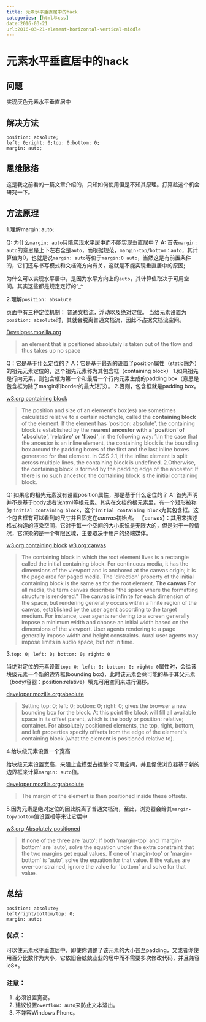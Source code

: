 ```yaml
---
title: 元素水平垂直居中的hack
categories: [html与css]
date:2016-03-21
url:2016-03-21-element-horizontal-vertical-middle
---
```

# 元素水平垂直居中的hack

## 问题

实现灰色元素水平垂直居中

## 解决方法

```
position: absolute;
left: 0;right: 0;top: 0;bottom: 0;
margin: auto;
```

## 思维脉络

这是我之前看的一篇文章介绍的，只知如何使用但是不知其原理。打算趁这个机会研究一下。

## 方法原理

1.理解margin: auto;

Q: 为什么`margin: auto`只能实现水平居中而不能实现垂直居中？
A: 首先`margin: auto`的意思是上下左右全是`auto`，而根据规范，`margin-top/bottom：auto`，其计算值为0，也就是说`margin: auto`等价于`margin:0 auto`，当然这是有前置条件的，它们还与书写模式和文档流方向有关，这就是不能实现垂直居中的原因;

为什么可以实现水平居中，是因为水平方向上的`auto`，其计算值取决于可用空间。其实这些都是规定定好的^_^

2.理解`position: absolute`

页面中有三种定位机制：
普通文档流，浮动以及绝对定位。
当给元素设置为`position: absolute`时，其就会脱离普通文档流，因此不占据文档流空间。

[Developer.mozilla.org](https://developer.mozilla.org/en-US/docs/Web/CSS/position#Absolute_positioning)

> an element that is positioned absolutely is taken out of the flow and thus takes up no space

Q：它是基于什么定位的？
A：它是基于最近的设置了position属性（static除外）的祖先元素定位的，这个祖先元素称为其包含框（containing block）
1.如果祖先是行内元素，则包含框为第一个和最后一个行内元素生成的padding box（意思是包含框为除了margin和border的最大矩形）。
2.否则，包含框就是padding box。


[w3.org:containing block](https://www.w3.org/TR/CSS2/visudet.html#containing-block-details)

>The position and size of an element's box(es) are sometimes calculated relative to a certain rectangle, called the **containing block** of the element. 
If the element has 'position: absolute', the containing block is established by the **nearest ancestor with a 'position' of 'absolute', 'relative' or 'fixed'**, in the following way: 
1.In the case that the ancestor is an inline element, the containing block is the bounding box around the padding boxes of the first and the last inline boxes generated for that element. In CSS 2.1, if the inline element is split across multiple lines, the containing block is undefined.
2.Otherwise, the containing block is formed by the padding edge of the ancestor.
If there is no such ancestor, the containing block is the initial containing block.

Q: 如果它的祖先元素没有设置position属性，那是基于什么定位的？
A: 首先声明并不是基于body或者说html等根元素。其实在文档的根元素里，有一个矩形被称为 `initial containing block`，这个`initial containing block`为其包含框。这个包含框有可以看到的尺寸并且固定在*canvas*初始点。
【canvas】：其用来描述格式构造的渲染空间，它对于每一个空间的大小来说是无限大的，但是对于一般情况，它渲染的是一个有限区域，主要取决于用户的终端媒体。

[w3.org:containing block](https://www.w3.org/TR/CSS2/visudet.html#containing-block-details)
[w3.org:canvas](https://www.w3.org/TR/CSS2/intro.html#canvas)

>The containing block in which the root element lives is a rectangle called the initial containing block. For continuous media, it has the dimensions of the viewport and is anchored at the canvas origin; it is the page area for paged media. The 'direction' property of the initial containing block is the same as for the root element.
**The canvas**
For all media, the term canvas describes "the space where the formatting structure is rendered." The canvas is infinite for each dimension of the space, but rendering generally occurs within a finite region of the canvas, established by the user agent according to the target medium. For instance, user agents rendering to a screen generally impose a minimum width and choose an initial width based on the dimensions of the viewport. User agents rendering to a page generally impose width and height constraints. Aural user agents may impose limits in audio space, but not in time.


3.`top: 0; left: 0; bottom: 0; right: 0`

当绝对定位的元素设置`top: 0; left: 0; bottom: 0; right: 0`属性时，会给该块级元素一个新的边界框(bounding box)，此时该元素会竟可能的基于其父元素（body/容器：position:relative）填充可用空间来进行偏移。

[developer.mozilla.org:absolute](https://developer.mozilla.org/en-US/docs/Web/CSS/position)

>Setting top: 0; left: 0; bottom: 0; right: 0; gives the browser a new bounding box for the block. At this point the block will fill all available space in its offset parent, which is the body or position: relative; container.
For absolutely positioned elements, the top, right, bottom, and left properties specify offsets from the edge of the element's containing block (what the element is positioned relative to). 

4.给块级元素设置一个宽高

给块级元素设置宽高，来阻止盒模型占据整个可用空间，并且促使浏览器基于新的边界框来计算`margin: auto`值。

[developer.mozilla.org:absolute](https://developer.mozilla.org/en-US/docs/Web/CSS/position)

>The margin of the element is then positioned inside these offsets.

5.因为元素是绝对定位的因此脱离了普通文档流，至此，浏览器会给其`margin-top/bottom`值设置相等来让它居中

[w3.org:Absolutely positioned](https://www.w3.org/TR/CSS2/visudet.html#abs-non-replaced-height)

>If none of the three are 'auto': If both 'margin-top' and 'margin-bottom' are 'auto', solve the equation under the extra constraint that the two margins get equal values. If one of 'margin-top' or 'margin-bottom' is 'auto', solve the equation for that value. If the values are over-constrained, ignore the value for 'bottom' and solve for that value.

## 总结

```
position: absolute;
left/right/bottom/top: 0;
margin: auto;
```

### 优点：

可以使元素水平垂直居中，即使你调整了该元素的大小甚至padding，又或者你使用百分比数作为大小，它依旧会兢兢业业的居中而不需要多次修改代码，并且兼容ie8+。

### 注意：

1. 必须设置宽高。
2. 建议设置`overflow: auto`来防止文本溢出。
3. 不兼容Windows Phone。